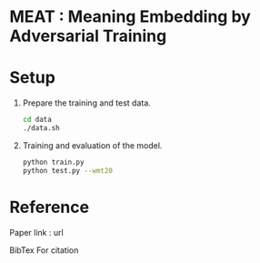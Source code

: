# MEAT : Meaning Embedding by Adversarial Training

# Setup
1. Prepare the training and test data.
    ```bash
    cd data
    ./data.sh
    ```
2. Training and evaluation of the model.
    ```bash
    python train.py
    python test.py --wmt20
    ```

# Reference
Paper link : url

BibTex For citation
